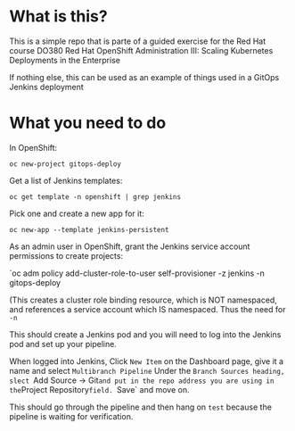 # What is this?
This is a simple repo that is parte of a guided exercise for the Red Hat course 
DO380 Red Hat OpenShift Administration III: Scaling Kubernetes Deployments in the Enterprise

If nothing else, this can be used as an example of things used in a GitOps Jenkins deployment

# What you need to do
In OpenShift:

`oc new-project gitops-deploy`

Get a list of Jenkins templates:

`oc get template -n openshift | grep jenkins`

Pick one and create a new app for it:

`oc new-app --template jenkins-persistent`

As an admin user in OpenShift, grant the Jenkins service account permissions to create projects:

`oc adm policy add-cluster-role-to-user self-provisioner -z jenkins -n gitops-deploy

(This creates a cluster role binding resource, which is NOT namespaced, and references a service account
which IS namespaced.  Thus the need for `-n`

This should create a Jenkins pod and you will need to log into the Jenkins pod and set up your pipeline.

When logged into Jenkins, Click `New Item` on the Dashboard page, give it a name and select
`Multibranch Pipeline`  Under the `Branch Sources heading, slect `Add Source -> Git` and put in the
repo address you are using in the `Project Repository` field.  `Save` and move on.

This should go through the pipeline and then hang on `test` because the pipeline is waiting for verification.
